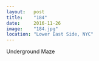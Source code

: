 ```yaml
---
layout:   post
title:    "184"
date:     2016-11-26
image:    "184.jpg"
location: "Lower East Side, NYC"
---
```


Underground Maze

